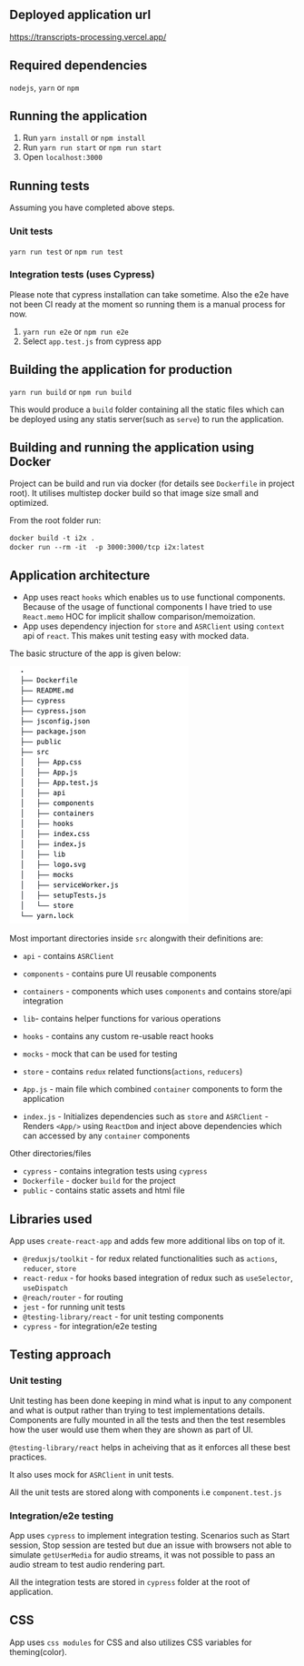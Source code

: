 ## Deployed application url

https://transcripts-processing.vercel.app/

## Required dependencies

`nodejs`, `yarn` or `npm`

## Running the application

1. Run `yarn install` or `npm install`
2. Run `yarn run start` or `npm run start`
3. Open `localhost:3000`

## Running tests

Assuming you have completed above steps.

### Unit tests

`yarn run test` or `npm run test`

### Integration tests (uses Cypress)

Please note that cypress installation can take sometime. Also the e2e have not been CI ready at the moment so running them is a manual process for now.

1. `yarn run e2e` or `npm run e2e`
2. Select `app.test.js` from cypress app

## Building the application for production

`yarn run build` or `npm run build`

This would produce a `build` folder containing all the static files which can be deployed using any statis server(such as `serve`) to run the application.

## Building and running the application using Docker

Project can be build and run via docker (for details see `Dockerfile` in project root).
It utilises multistep docker build so that image size small and optimized.

From the root folder run:

```
docker build -t i2x .
docker run --rm -it  -p 3000:3000/tcp i2x:latest
```

## Application architecture

- App uses react `hooks` which enables us to use functional components. Because of the usage of functional components I have tried to use `React.memo` HOC for implicit shallow comparison/memoization.
- App uses dependency injection for `store` and `ASRClient` using `context` api of `react`. This makes unit testing easy with mocked data.

The basic structure of the app is given below:

![](file-tree.png)

Most important directories inside `src` alongwith their definitions are:

- `api` - contains `ASRClient`
- `components` - contains pure UI reusable components
- `containers` - components which uses `components` and contains store/api integration
- `lib`- contains helper functions for various operations
- `hooks` - contains any custom re-usable react hooks
- `mocks` - mock that can be used for testing
- `store` - contains `redux` related functions(`actions`, `reducers`)

- `App.js` - main file which combined `container` components to form the application
- `index.js` - Initializes dependencies such as `store` and `ASRClient` - Renders `<App/>` using `ReactDom` and inject above dependencies which can accessed by any `container` components

Other directories/files

- `cypress` - contains integration tests using `cypress`
- `Dockerfile` - docker `build` for the project
- `public` - contains static assets and html file

## Libraries used

App uses `create-react-app` and adds few more additional libs on top of it.

- `@reduxjs/toolkit` - for redux related functionalities such as `actions`, `reducer`, `store`
- `react-redux` - for hooks based integration of redux such as `useSelector`, `useDispatch`
- `@reach/router` - for routing
- `jest` - for running unit tests
- `@testing-library/react` - for unit testing components
- `cypress` - for integration/e2e testing

## Testing approach

### Unit testing

Unit testing has been done keeping in mind what is input to any component and what is output rather than trying to test implementations details.
Components are fully mounted in all the tests and then the test resembles how the user would use them when they are shown as part of UI.

`@testing-library/react` helps in acheiving that as it enforces all these best practices.

It also uses mock for `ASRClient` in unit tests.

All the unit tests are stored along with components i.e `component.test.js`

### Integration/e2e testing

App uses `cypress` to implement integration testing.
Scenarios such as Start session, Stop session are tested but due an issue with browsers not able to simulate `getUserMedia` for audio streams, it was not possible to pass an audio stream to test audio rendering part.

All the integration tests are stored in `cypress` folder at the root of application.

## CSS

App uses `css modules` for CSS and also utilizes CSS variables for theming(color).
